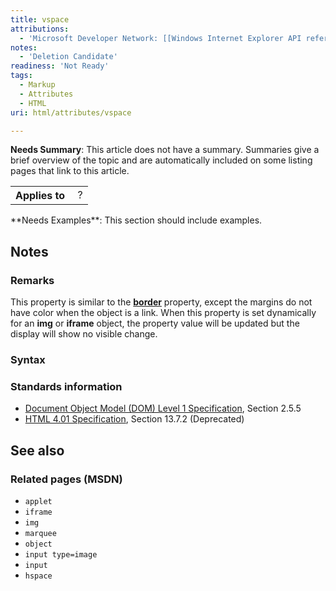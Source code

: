 ```yaml
---
title: vspace
attributions:
  - 'Microsoft Developer Network: [[Windows Internet Explorer API reference](http://msdn.microsoft.com/en-us/library/ie/hh828809%28v=vs.85%29.aspx) Article]'
notes:
  - 'Deletion Candidate'
readiness: 'Not Ready'
tags:
  - Markup
  - Attributes
  - HTML
uri: html/attributes/vspace

---
```

**Needs Summary**: This article does not have a summary. Summaries give a brief overview of the topic and are automatically included on some listing pages that link to this article.

<table class="wikitable">
<tr>
<th>
Applies to

</th>
<td>
 ?

</td>
</tr>
</table>
**Needs Examples**: This section should include examples.

## <span>Notes</span>

### <span>Remarks</span>

This property is similar to the [**border**](/html/attributes/border) property, except the margins do not have color when the object is a link. When this property is set dynamically for an **img** or **iframe** object, the property value will be updated but the display will show no visible change.

### <span>Syntax</span>

### <span>Standards information</span>

-   [Document Object Model (DOM) Level 1 Specification](http://go.microsoft.com/fwlink/p/?linkid=161725), Section 2.5.5
-   [HTML 4.01 Specification](http://go.microsoft.com/fwlink/p/?linkid=25320), Section 13.7.2 (Deprecated)

## <span>See also</span>

### <span>Related pages (MSDN)</span>

-   `applet`
-   `iframe`
-   `img`
-   `marquee`
-   `object`
-   `input type=image`
-   `input`
-   `hspace`
